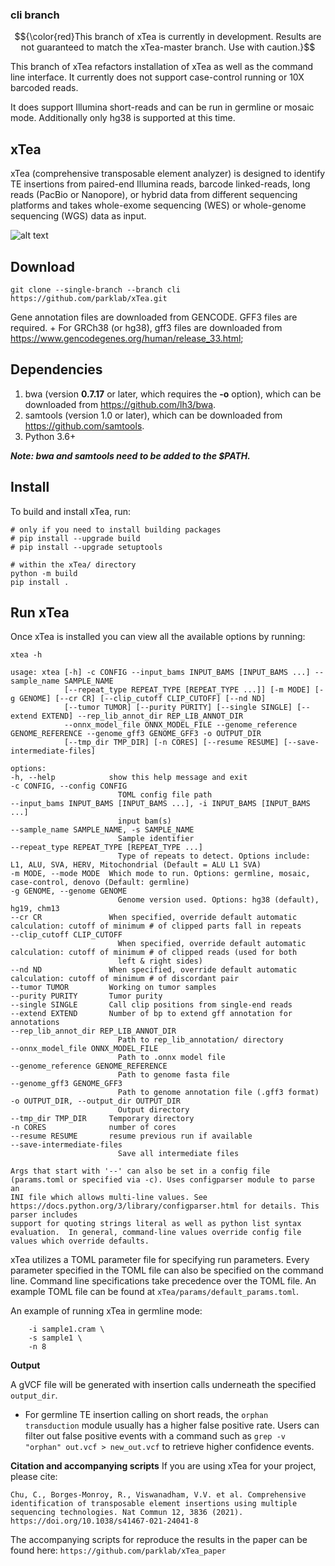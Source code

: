 ### cli branch

$${\color{red}This branch of xTea is currently in development. Results are not guaranteed to match the xTea-master branch. Use with caution.}$$

This branch of xTea refactors installation of xTea as well as the command line interface. It currently does not support case-control running or 10X barcoded reads.

It does support Illumina short-reads and can be run in germline or mosaic mode. Additionally only hg38 is supported at this time.


## xTea

xTea (comprehensive transposable element analyzer) is designed to identify TE insertions from paired-end Illumina reads, barcode linked-reads, long reads (PacBio or Nanopore), or hybrid data from different sequencing platforms and takes whole-exome sequencing (WES) or whole-genome sequencing (WGS) data as input. 

![alt text](./xTea_workflow.png)


## Download

```
git clone --single-branch --branch cli  https://github.com/parklab/xTea.git
```
	
Gene annotation files are downloaded from GENCODE. GFF3 files are required.
	+ For GRCh38 (or hg38), gff3 files are downloaded from https://www.gencodegenes.org/human/release_33.html;

## Dependencies

1. bwa (version **0.7.17** or later, which requires the **-o** option), which can be downloaded from https://github.com/lh3/bwa.
2. samtools (version 1.0 or later), which can be downloaded from https://github.com/samtools.
3. Python 3.6+

***Note: bwa and samtools need to be added to the $PATH.***


## Install

To build and install xTea, run:
```
# only if you need to install building packages
# pip install --upgrade build
# pip install --upgrade setuptools

# within the xTea/ directory
python -m build
pip install .
``` 

## Run xTea

Once xTea is installed you can view all the available options by running:

```
xtea -h

usage: xtea [-h] -c CONFIG --input_bams INPUT_BAMS [INPUT_BAMS ...] --sample_name SAMPLE_NAME
			[--repeat_type REPEAT_TYPE [REPEAT_TYPE ...]] [-m MODE] [-g GENOME] [--cr CR] [--clip_cutoff CLIP_CUTOFF] [--nd ND]
			[--tumor TUMOR] [--purity PURITY] [--single SINGLE] [--extend EXTEND] --rep_lib_annot_dir REP_LIB_ANNOT_DIR
			--onnx_model_file ONNX_MODEL_FILE --genome_reference GENOME_REFERENCE --genome_gff3 GENOME_GFF3 -o OUTPUT_DIR
			[--tmp_dir TMP_DIR] [-n CORES] [--resume RESUME] [--save-intermediate-files]

options:
-h, --help            show this help message and exit
-c CONFIG, --config CONFIG
						TOML config file path
--input_bams INPUT_BAMS [INPUT_BAMS ...], -i INPUT_BAMS [INPUT_BAMS ...]
						input bam(s)
--sample_name SAMPLE_NAME, -s SAMPLE_NAME
						Sample identifier
--repeat_type REPEAT_TYPE [REPEAT_TYPE ...]
						Type of repeats to detect. Options include: L1, ALU, SVA, HERV, Mitochondrial (Default = ALU L1 SVA)
-m MODE, --mode MODE  Which mode to run. Options: germline, mosaic, case-control, denovo (Default: germline)
-g GENOME, --genome GENOME
						Genome version used. Options: hg38 (default), hg19, chm13
--cr CR               When specified, override default automatic calculation: cutoff of minimum # of clipped parts fall in repeats
--clip_cutoff CLIP_CUTOFF
						When specified, override default automatic calculation: cutoff of minimum # of clipped reads (used for both
						left & right sides)
--nd ND               When specified, override default automatic calculation: cutoff of minimum # of discordant pair
--tumor TUMOR         Working on tumor samples
--purity PURITY       Tumor purity
--single SINGLE       Call clip positions from single-end reads
--extend EXTEND       Number of bp to extend gff annotation for annotations
--rep_lib_annot_dir REP_LIB_ANNOT_DIR
						Path to rep_lib_annotation/ directory
--onnx_model_file ONNX_MODEL_FILE
						Path to .onnx model file
--genome_reference GENOME_REFERENCE
						Path to genome fasta file
--genome_gff3 GENOME_GFF3
						Path to genome annotation file (.gff3 format)
-o OUTPUT_DIR, --output_dir OUTPUT_DIR
						Output directory
--tmp_dir TMP_DIR     Temporary directory
-n CORES              number of cores
--resume RESUME       resume previous run if available
--save-intermediate-files
						Save all intermediate files

Args that start with '--' can also be set in a config file (params.toml or specified via -c). Uses configparser module to parse an
INI file which allows multi-line values. See https://docs.python.org/3/library/configparser.html for details. This parser includes
support for quoting strings literal as well as python list syntax evaluation.  In general, command-line values override config file
values which override defaults.
```

xTea utilizes a TOML parameter file for specifying run parameters. Every parameter specified in the TOML file can also be specified on the command line. Command line specifications take precedence over the TOML file. An example TOML file can be found at `xTea/params/default_params.toml`. 

An example of running xTea in germline mode:
```xtea -c params/default_params.toml \
	-i sample1.cram \
	-s sample1 \
	-n 8
```

			
**Output**

A gVCF file will be generated with insertion calls underneath the specified `output_dir`.
+ For germline TE insertion calling on short reads, the `orphan transduction` module usually has a higher false positive rate. Users can filter out false positive events with a command such as `grep -v "orphan" out.vcf > new_out.vcf` to retrieve higher confidence events.


**Citation and accompanying scripts**
If you are using xTea for your project, please cite:

```
Chu, C., Borges-Monroy, R., Viswanadham, V.V. et al. Comprehensive identification of transposable element insertions using multiple sequencing technologies. Nat Commun 12, 3836 (2021). https://doi.org/10.1038/s41467-021-24041-8
```

The accompanying scripts for reproduce the results in the paper can be found here: `https://github.com/parklab/xTea_paper`
